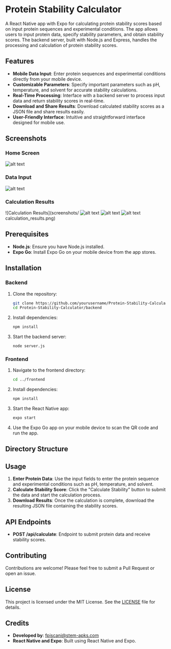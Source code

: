 # Protein Stability Calculator

A React Native app with Expo for calculating protein stability scores based on input protein sequences and experimental conditions. The app allows users to input protein data, specify stability parameters, and obtain stability scores. The backend server, built with Node.js and Express, handles the processing and calculation of protein stability scores.

## Features

- **Mobile Data Input**: Enter protein sequences and experimental conditions directly from your mobile device.
- **Customizable Parameters**: Specify important parameters such as pH, temperature, and solvent for accurate stability calculations.
- **Real-Time Processing**: Interface with a backend server to process input data and return stability scores in real-time.
- **Download and Share Results**: Download calculated stability scores as a JSON file and share results easily.
- **User-Friendly Interface**: Intuitive and straightforward interface designed for mobile use.

## Screenshots

### Home Screen

![alt text](image.png)

### Data Input

![alt text](image-1.png)

### Calculation Results

![Calculation Results](screenshots/
![alt text](image-2.png)
![alt text](image-3.png)
![alt text](image-4.png)
calculation_results.png)

## Prerequisites

- **Node.js**: Ensure you have Node.js installed.
- **Expo Go**: Install Expo Go on your mobile device from the app stores.

## Installation

### Backend

1. Clone the repository:

   ```bash
   git clone https://github.com/yourusername/Protein-Stability-Calculator.git
   cd Protein-Stability-Calculator/backend
   ```

2. Install dependencies:

   ```bash
   npm install
   ```

3. Start the backend server:
   ```bash
   node server.js
   ```

### Frontend

1. Navigate to the frontend directory:

   ```bash
   cd ../frontend
   ```

2. Install dependencies:

   ```bash
   npm install
   ```

3. Start the React Native app:

   ```bash
   expo start
   ```

4. Use the Expo Go app on your mobile device to scan the QR code and run the app.

## Directory Structure

## Usage

1. **Enter Protein Data**: Use the input fields to enter the protein sequence and experimental conditions such as pH, temperature, and solvent.
2. **Calculate Stability Score**: Click the "Calculate Stability" button to submit the data and start the calculation process.
3. **Download Results**: Once the calculation is complete, download the resulting JSON file containing the stability scores.

## API Endpoints

- **POST /api/calculate**: Endpoint to submit protein data and receive stability scores.

## Contributing

Contributions are welcome! Please feel free to submit a Pull Request or open an issue.

## License

This project is licensed under the MIT License. See the [LICENSE](LICENSE) file for details.

## Credits

- **Developed by**: fpiscani@stem-apks.com
- **React Native and Expo**: Built using React Native and Expo.
